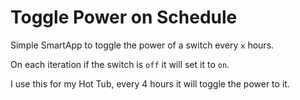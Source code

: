 Toggle Power on Schedule
========================

Simple SmartApp to toggle the power of a switch every `x` hours.

On each iteration if the switch is `off` it will set it to `on`.

I use this for my Hot Tub, every 4 hours it will toggle the power to it.
